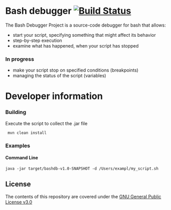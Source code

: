 # Bash debugger [![Build Status](https://travis-ci.org/emfataliev/Bash-Debugger.svg?branch=master)](https://travis-ci.org/emfataliev/Bash-Debugger)

The Bash Debugger Project is a source-code debugger for bash that allows:
* start your script, specifying something that might affect its behavior
* step-by-step execution
* examine what has happened, when your script has stopped

### In progress
* make your script stop on specified conditions (breakpoints)
* managing the status of the script (variables)

# Developer information

### Building

Execute the script to collect the .jar file

 ``` mvn clean install```
 
### Examples

#### Command Line
```java -jar target/bashdb-v1.0-SNAPSHOT -d /Users/exampl/my_script.sh```

## License

The contents of this repository are covered under the [GNU General Public License v3.0](LICENSE)
